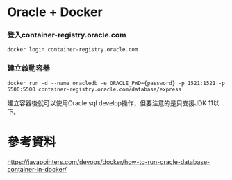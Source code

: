# Oracle + Docker

### 登入container-registry.oracle.com
```
docker login container-registry.oracle.com
```

### 建立啟動容器
```
docker run -d --name oracledb -e ORACLE_PWD={password} -p 1521:1521 -p 5500:5500 container-registry.oracle.com/database/express
```
建立容器後就可以使用Oracle sql develop操作，但要注意的是只支援JDK 11以下。

# 參考資料
https://javapointers.com/devops/docker/how-to-run-oracle-database-container-in-docker/